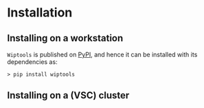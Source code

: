 # Installation

## Installing on a workstation

`Wiptools` is published on [PyPI](https://pypi.org/), and hence it can be installed with its 
dependencies as:

```shell
> pip install wiptools
```

## Installing on a (VSC) cluster

